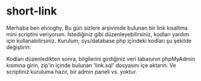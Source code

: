 # short-link
Merhaba ben elvioghy,
Bu gün sizlere arşivimde bulunan bir link kısaltma mini scriptini veriyorum.
İstediğiniz gibi düzenleyebilirsiniz, kodları yardım için kullanabilirsiniz.
Kurulum;
sys/database.php içindeki kodları şu şekilde değiştirin:
<?php
try {
    /*
    * Büyük harflerle yazılan kısımları güncelleyin.
    */
    $host="mysql:host=DB HOST;dbname=DB NAME;charset=utf8";
    $dbuser="DB USER NAME";
    $dbpass="DB PASSWORD";
    $db=new PDO($host, $dbuser, $dbpass);
} catch (PDOExpception $e) {
    echo $e;
}
?>
Kodları düzenledikten sonra, bilgilerini girdiğiniz veri tabanının phpMyAdmin kısmına girin,
zip'in içinde bulunan 'link.sql' dosyasını içe aktarın.
Ve scriptiniz kuruluma hazır, bir admin paneli vs. yoktur.

